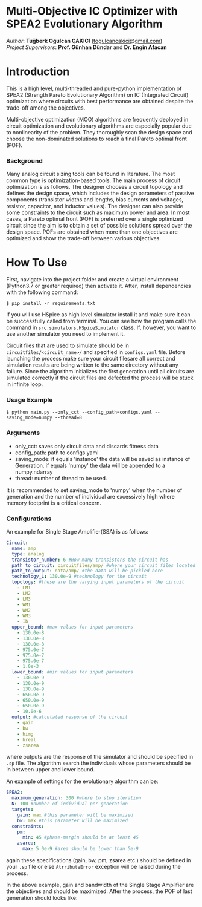 Multi-Objective IC Optimizer with SPEA2 Evolutionary Algorithm
==============================================================

*Author*: **Tuğberk Oğulcan ÇAKICI** (togulcancakici@gmail.com)   
*Project Supervisors*: **Prof. Günhan Dündar** and **Dr. Engin Afacan**
  
Introduction
============

This is a high level, multi-threaded and pure-python implementation of SPEA2 (Strength Pareto Evolutionary Algorithm) 
on IC (Integrated Circuit) optimization where circuits with best performance are obtained despite the 
trade-off among the objectives.

Multi-objective optimization (MOO) algorithms are frequently deployed
 in circuit optimization and evolutionary
algorithms are especially popular due to nonlinearity of the
problem. They thoroughly scan the design space
and choose the non-dominated solutions to reach a final Pareto
optimal front (POF).

### Background

Many analog circuit sizing tools can be found in literature. 
The most common type is optimization-based tools.
The main process of circuit optimization is as follows. The
designer chooses a circuit topology and defines the design
space, which includes the design parameters of passive components 
(transistor widths and lengths, bias currents
and voltages, resistor, capacitor, and inductor values). The
designer can also provide some constraints to the circuit
such as maximum power and area. In most cases, a Pareto
optimal front (POF) is preferred over a single optimized
circuit since the aim is to obtain a set of possible solutions
spread over the design space. POFs are obtained when more
than one objectives are optimized and show the trade-off
between various objectives.

How To Use
==========

First, navigate into the project folder and create a virtual 
environment (Python3.7 or greater required) then activate it. 
After, install dependencies with the following command:

````
$ pip install -r requirements.txt
````

If you will use HSpice as high level simulator install it and 
make sure it can be successfully called from terminal. You can see how 
the program calls the command in ``src.simulators.HSpiceSimulator`` class. 
If, however, you want to use another simulator you need to implement it.

Circuit files that are used to simulate should be in ``circuitfiles/<circuit_name>/`` and
specified in ``configs.yaml`` file. Before launching the process make sure your circuit 
filesare all correct and simulation results are being written to the same directory without any
failure. Since the algorithm initializes the first generation until all circuits are simulated
correctly if the circuit files are defected the process will be stuck in infinite loop.

### Usage Example

````
$ python main.py --only_cct --config_path=configs.yaml --saving_mode=numpy --thread=8
````

### Arguments

- only_cct: saves only circuit data and discards fitness data
- config_path: path to configs.yaml
- saving_mode: if equals 'instance' the data will be saved as instance of Generation. 
if equals 'numpy' the data will be appended to a numpy.ndarray
- thread: number of thread to be used. 

It is recommended to set saving_mode to 'numpy' when the number of generation and the
number of individual are excessively high where memory footprint is a critical concern.


### Configurations
An example for Single Stage Amplifier(SSA) is as follows:

````yaml
Circuit:
  name: amp
  type: analog
  transistor_number: 6 #How many transistors the circuit has
  path_to_circuit: circuitfiles/amp/ #where your circuit files located
  path_to_output: data/amp/ #the data will be pickled here
  technology_L: 130.0e-9 #technology for the circuit
  topology: #these are the varying input parameters of the circuit
    - LM1
    - LM2
    - LM3
    - WM1
    - WM2
    - WM3
    - Ib
  upper_bound: #max values for input parameters
    - 130.0e-8
    - 130.0e-8
    - 130.0e-8
    - 975.0e-7
    - 975.0e-7
    - 975.0e-7
    - 1.0e-3
  lower_bound: #min values for input parameters
    - 130.0e-9
    - 130.0e-9
    - 130.0e-9
    - 650.0e-9
    - 650.0e-9
    - 650.0e-9
    - 10.0e-6
  output: #calculated response of the circuit
    - gain
    - bw
    - himg
    - hreal
    - zsarea
````

where outputs are the response of the simulator and should be specified in ``.sp`` file. 
The algorithm search the individuals whose parameters should be in between upper and lower bound.


An example of settings for the evolutionary algorithm can be:
````yaml
SPEA2:
  maximum_generation: 300 #where to stop iteration
  N: 100 #number of individual per generation
  targets:
    gain: max #this parameter will be maximized
    bw: max #this parameter will be maximized
  constraints:
    pm:
      min: 45 #phase-margin should be at least 45
    zsarea:
      max: 5.0e-9 #area should be lower than 5e-9
````

again these specifications (gain, bw, pm, zsarea etc.) should be defined in your ``.sp`` file or else
``AtrributeError`` exception will be raised during the process.

In the above example, gain and bandwidth of the Single Stage Amplifier are the objectives and should be maximized.
After the process, the POF of last generation should looks like:

